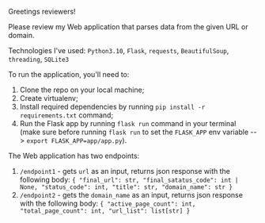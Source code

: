 Greetings reviewers!

Please review my Web application that parses data from the given URL or domain.

Technologies I've used:
`Python3.10`, `Flask`, `requests`, `BeautifulSoup`, `threading`, `SQLite3`

To run the application, you'll need to:

1. Clone the repo on your local machine;
2. Create virtualenv;
3. Install required dependencies by running `pip install -r requirements.txt` command;
4. Run the Flask app by running `flask run` command in your terminal (make sure before running `flask run` to set
   the `FLASK_APP` env variable --> `export FLASK_APP=app/app.py`).

The Web application has two endpoints:

1. `/endpoint1` - gets `url` as an input, returns json response with the following body:
   `{
   "final_url": str,
   "final_satatus_code": int | None,
   "status_code": int,
   "title": str,
   "domain_name": str
   }`
2. `/endpoint2` - gets the `domain_name` as an input, returns json response with the following body:
   `{
   "active_page_count": int,
   "total_page_count": int,
   "url_list": list[str]
   }`
